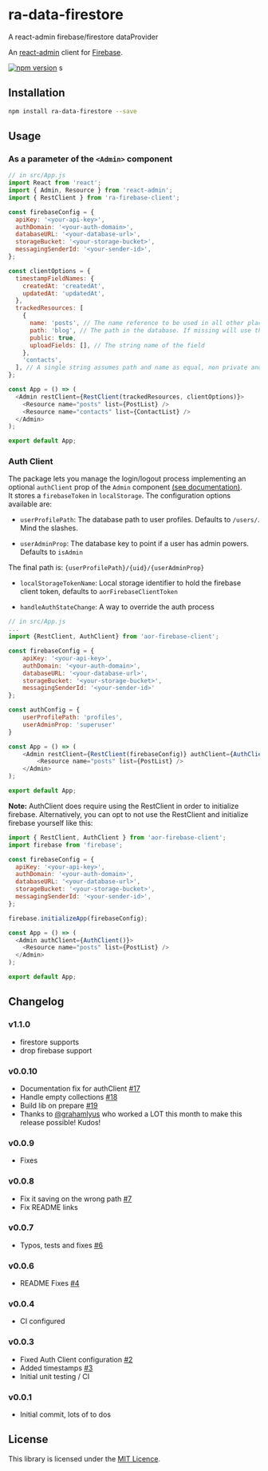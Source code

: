 # ra-data-firestore

A react-admin firebase/firestore dataProvider

An [react-admin](https://github.com/marmelab/react-admin) client for [Firebase](https://firebase.google.com).

[![npm version](https://badge.fury.io/js/ra-data-firestore.svg)](https://badge.fury.io/js/ra-data-firestore)
s

## Installation

```sh
npm install ra-data-firestore --save
```

## Usage

### As a parameter of the `<Admin>` component

```js
// in src/App.js
import React from 'react';
import { Admin, Resource } from 'react-admin';
import { RestClient } from 'ra-firebase-client';

const firebaseConfig = {
  apiKey: '<your-api-key>',
  authDomain: '<your-auth-domain>',
  databaseURL: '<your-database-url>',
  storageBucket: '<your-storage-bucket>',
  messagingSenderId: '<your-sender-id>',
};

const clientOptions = {
  timestampFieldNames: {
    createdAt: 'createdAt',
    updatedAt: 'updatedAt',
  },
  trackedResources: [
    {
      name: 'posts', // The name reference to be used in all other places in AOR
      path: 'blog', // The path in the database. If missing will use the name
      public: true,
      uploadFields: [], // The string name of the field
    },
    'contacts',
  ], // A single string assumes path and name as equal, non private and without upload fields
};

const App = () => (
  <Admin restClient={RestClient(trackedResources, clientOptions)}>
    <Resource name="posts" list={PostList} />
    <Resource name="contacts" list={ContactList} />
  </Admin>
);

export default App;
```

### Auth Client

The package lets you manage the login/logout process implementing an optional `authClient` prop of the `Admin` component [(see documentation)](https://marmelab.com/admin-on-rest/Authentication.html).  
It stores a `firebaseToken` in `localStorage`.
The configuration options available are:

- `userProfilePath`: The database path to user profiles. Defaults to `/users/`. Mind the slashes.

- `userAdminProp`: The database key to point if a user has admin powers. Defaults to `isAdmin`

The final path is: `{userProfilePath}/{uid}/{userAdminProp}`

- `localStorageTokenName`: Local storage identifier to hold the firebase client token, defaults to `aorFirebaseClientToken`

- `handleAuthStateChange`: A way to override the auth process

```js
// in src/App.js
...
import {RestClient, AuthClient} from 'aor-firebase-client';

const firebaseConfig = {
    apiKey: '<your-api-key>',
    authDomain: '<your-auth-domain>',
    databaseURL: '<your-database-url>',
    storageBucket: '<your-storage-bucket>',
    messagingSenderId: '<your-sender-id>'
};

const authConfig = {
    userProfilePath: 'profiles',
    userAdminProp: 'superuser'
}

const App = () => (
    <Admin restClient={RestClient(firebaseConfig)} authClient={AuthClient(authConfig)}>
        <Resource name="posts" list={PostList} />
    </Admin>
);

export default App;
```

**Note:** AuthClient does require using the RestClient in order to initialize firebase. Alternatively, you can opt to not use the RestClient and initialize firebase yourself like this:

```js
import { RestClient, AuthClient } from 'aor-firebase-client';
import firebase from 'firebase';

const firebaseConfig = {
  apiKey: '<your-api-key>',
  authDomain: '<your-auth-domain>',
  databaseURL: '<your-database-url>',
  storageBucket: '<your-storage-bucket>',
  messagingSenderId: '<your-sender-id>',
};

firebase.initializeApp(firebaseConfig);

const App = () => (
  <Admin authClient={AuthClient()}>
    <Resource name="posts" list={PostList} />
  </Admin>
);

export default App;
```

## Changelog
### v1.1.0 
- firestore supports
- drop firebase support

### v0.0.10

- Documentation fix for authClient [#17](https://github.com/sidferreira/aor-firebase-client/pull/17)
- Handle empty collections [#18](https://github.com/sidferreira/aor-firebase-client/pull/18)
- Build lib on prepare [#19](https://github.com/sidferreira/aor-firebase-client/pull/19)
- Thanks to [@grahamlyus](https://github.com/grahamlyus) who worked a LOT this month to make this release possible! Kudos!

### v0.0.9

- Fixes

### v0.0.8

- Fix it saving on the wrong path [#7](https://github.com/sidferreira/aor-firebase-client/issues/7)
- Fix README links

### v0.0.7

- Typos, tests and fixes [#6](https://github.com/sidferreira/aor-firebase-client/pull/6)

### v0.0.6

- README Fixes [#4](https://github.com/sidferreira/aor-firebase-client/pull/4)

### v0.0.4

- CI configured

### v0.0.3

- Fixed Auth Client configuration [#2](https://github.com/sidferreira/aor-firebase-client/issues/2)
- Added timestamps [#3](https://github.com/sidferreira/aor-firebase-client/pull/3)
- Initial unit testing / CI

### v0.0.1

- Initial commit, lots of to dos

## License

This library is licensed under the [MIT Licence](LICENSE).
